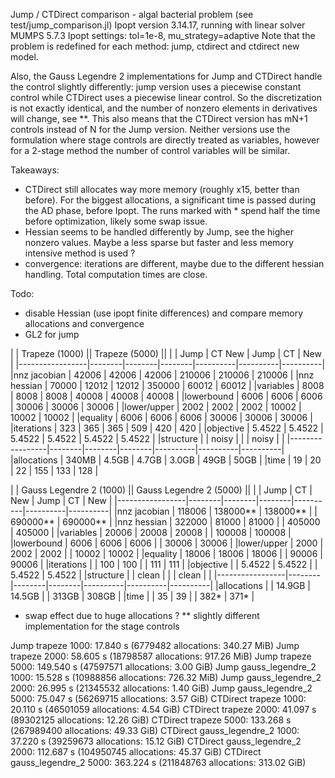 Jump / CTDirect comparison - algal bacterial problem (see test/jump_comparison.jl)
Ipopt version 3.14.17, running with linear solver MUMPS 5.7.3
Ipopt settings: tol=1e-8, mu_strategy=adaptive
Note that the problem is redefined for each method: jump, ctdirect and ctdirect new model.

Also, the Gauss Legendre 2 implementations for Jump and CTDirect handle the control slightly differently: jump version uses a piecewise constant control while CTDirect uses a piecewise linear control. So the discretization is not exactly identical, and the number of nonzero elements in derivatives will change, see **. This also means that the CTDirect version has mN+1 controls instead of N for the Jump version. Neither versions use the formulation where stage controls are directly treated as variables, however for a 2-stage method the number of control variables will be similar.

Takeaways:
- CTDirect still allocates way more memory (roughly x15, better than before).
For the biggest allocations, a significant time is passed during the AD phase, before Ipopt. The runs marked with * spend half the time before optimization, likely some swap issue.
- Hessian seems to be handled differently by Jump, see the higher nonzero values.
Maybe a less sparse but faster and less memory intensive method is used ? 
- convergence: iterations are different, maybe due to the different hessian handling.
Total computation times are close.

Todo:
- disable Hessian (use ipopt finite differences) and compare memory allocations and convergence
- GL2 for jump




|                 | Trapeze (1000)           || Trapeze (5000)               ||
|                 | Jump   | CT      New     | Jump     | CT       | New      |
|-----------------|--------|--------|--------|----------|----------|----------|
|nnz jacobian     | 42006  | 42006  | 42006  | 210006   | 210006   | 210006   |
|nnz hessian      | 70000  | 12012  | 12012  | 350000   | 60012    | 60012    |
|variables        | 8008   | 8008   | 8008   | 40008    | 40008    | 40008    |
|lowerbound       | 6006   | 6006   | 6006   | 30006    | 30006    | 30006    |
|lower/upper      | 2002   | 2002   | 2002   | 10002    | 10002    | 10002    |
|equality         | 6006   | 6006   | 6006   | 30006    | 30006    | 30006    |
|iterations       | 323    | 365    | 365    | 509      | 420      | 420      |
|objective        | 5.4522 | 5.4522 | 5.4522 | 5.4522   | 5.4522   | 5.4522   |
|structure        |        | noisy  |        |          | noisy    |          |
|-----------------|--------|--------|--------|----------|----------|----------|
|allocations      | 340MB  | 4.5GB  | 4.7GB  | 3.0GB    | 49GB     | 50GB     |
|time             | 19     | 20     | 22     | 155      | 133      | 128      |


|                 | Gauss Legendre 2 (1000)  || Gauss Legendre 2 (5000)      ||
|                 | Jump   | CT     | New    | Jump     | CT       | New      |
|-----------------|--------|--------|--------|----------|----------|----------|
|nnz jacobian     | 118006 | 138000** | 138000** |          | 690000**   | 690000**   |
|nnz hessian      | 322000 | 81000  | 81000  |          | 405000   | 405000   |
|variables        | 20006  | 20008  | 20008  |          | 100008   | 100008   |
|lowerbound       | 6006   | 6006   | 6006   |          | 30006    | 30006    |
|lower/upper      | 2000   | 2002   | 2002   |          | 10002    | 10002    |
|equality         | 18006  | 18006  | 18006  |          | 90006    | 90006    |
|iterations       |        | 100    | 100    |          | 111      | 111      |
|objective        |        | 5.4522 | 5.4522 |          | 5.4522   | 5.4522   |
|structure        |        | clean  |        |          | clean    |          |
|-----------------|--------|--------|--------|----------|----------|----------|
|allocations      |        | 14.9GB | 14.5GB |          | 313GB    | 308GB    |
|time             |        | 35     | 39     |          | 382*     | 371*     |


* swap effect due to huge allocations ?
** slightly different implementation for the stage controls


Jump trapeze 1000:  17.840 s (6779482 allocations: 340.27 MiB)
Jump trapeze 2000:  58.605 s (18798587 allocations: 917.26 MiB)
Jump trapeze 5000:  149.540 s (47597571 allocations: 3.00 GiB)
Jump gauss_legendre_2 1000:  15.528 s (10988856 allocations: 726.32 MiB)
Jump gauss_legendre_2 2000:  26.995 s (21345532 allocations: 1.40 GiB)
Jump gauss_legendre_2 5000:  75.047 s (56269715 allocations: 3.57 GiB)
CTDirect trapeze 1000:  20.110 s (46501059 allocations: 4.54 GiB)
CTDirect trapeze 2000:  41.097 s (89302125 allocations: 12.26 GiB)
CTDirect trapeze 5000:  133.268 s (267989400 allocations: 49.33 GiB)
CTDirect gauss_legendre_2 1000:  37.220 s (39259673 allocations: 15.12 GiB)
CTDirect gauss_legendre_2 2000:  112.687 s (104950745 allocations: 45.37 GiB)
CTDirect gauss_legendre_2 5000:  363.224 s (211848763 allocations: 313.02 GiB)